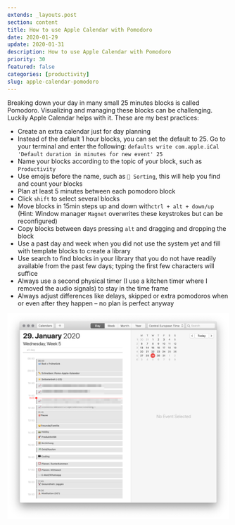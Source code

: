 ```yaml
---
extends: _layouts.post
section: content
title: How to use Apple Calendar with Pomodoro
date: 2020-01-29
update: 2020-01-31
description: How to use Apple Calendar with Pomodoro
priority: 30
featured: false
categories: [productivity]
slug: apple-calendar-pomodoro
---
```


Breaking down your day in many small 25 minutes blocks is called Pomodoro. Visualizing and managing these blocks can be challenging. Luckily Apple Calendar helps with it. These are my best practices:

- Create an extra calendar just for day planning
- Instead of the default 1 hour blocks, you can set the default to 25. Go to your terminal and enter the following: `defaults write com.apple.iCal 'Default duration in minutes for new event' 25`
- Name your blocks according to the topic of your block, such as `Productivity`
- Use emojis before the name, such as `📎 Sorting`, this will help you find and count your blocks
- Plan at least 5 minutes between each pomodoro block
- Click `shift` to select several blocks
- Move blocks in 15min steps up and down with`ctrl + alt + down/up` (Hint: Window manager `Magnet` overwrites these keystrokes but can be reconfigured)
- Copy blocks between days pressing `alt` and dragging and dropping the block
- Use a past day and week when you did not use the system yet and fill with template blocks to create a library
- Use search to find blocks in your library that you do not have readily available from the past few days; typing the first few characters will suffice
- Always use a second physical timer (I use a kitchen timer where I removed the audio signals) to stay in the time frame
- Always adjust differences like delays, skipped or extra pomodoros when or even after they happen – no plan is perfect anyway

![Day with pomodoros in Apple Calendar](/assets/img/articles/pomo-apple-calendar.png)
